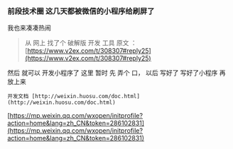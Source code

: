 ###  前段技术圈 这几天都被微信的小程序给刷屏了
 我也来凑凑热闹
 >从 网上 找了个 破解版 开发 工具
 原文 ：[https://www.v2ex.com/t/308307#reply25](https://www.v2ex.com/t/308307#reply25)
 
  然后 就可以 开发小程序了
   这里 暂时 先 弄个 口，  以后  写好了 写好了小程序 再 放上来
   
    开发文档 [http://weixin.huosu.com/doc.html](http://weixin.huosu.com/doc.html)

 [https://mp.weixin.qq.com/wxopen/initprofile?action=home&lang=zh_CN&token=286102831](https://mp.weixin.qq.com/wxopen/initprofile?action=home&lang=zh_CN&token=286102831)

